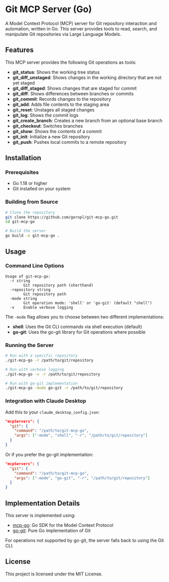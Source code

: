 # Git MCP Server (Go)

A Model Context Protocol (MCP) server for Git repository interaction and automation, written in Go. This server provides tools to read, search, and manipulate Git repositories via Large Language Models.

## Features

This MCP server provides the following Git operations as tools:

- **git_status**: Shows the working tree status
- **git_diff_unstaged**: Shows changes in the working directory that are not yet staged
- **git_diff_staged**: Shows changes that are staged for commit
- **git_diff**: Shows differences between branches or commits
- **git_commit**: Records changes to the repository
- **git_add**: Adds file contents to the staging area
- **git_reset**: Unstages all staged changes
- **git_log**: Shows the commit logs
- **git_create_branch**: Creates a new branch from an optional base branch
- **git_checkout**: Switches branches
- **git_show**: Shows the contents of a commit
- **git_init**: Initialize a new Git repository
- **git_push**: Pushes local commits to a remote repository

## Installation

### Prerequisites

- Go 1.18 or higher
- Git installed on your system

### Building from Source

```bash
# Clone the repository
git clone https://github.com/geropl/git-mcp-go.git
cd git-mcp-go

# Build the server
go build -o git-mcp-go .
```

## Usage

### Command Line Options

```
Usage of git-mcp-go:
  -r string
        Git repository path (shorthand)
  -repository string
        Git repository path
  -mode string
        Git operation mode: 'shell' or 'go-git' (default "shell")
  -v    Enable verbose logging
```

The `-mode` flag allows you to choose between two different implementations:

- **shell**: Uses the Git CLI commands via shell execution (default)
- **go-git**: Uses the go-git library for Git operations where possible

### Running the Server

```bash
# Run with a specific repository
./git-mcp-go -r /path/to/git/repository

# Run with verbose logging
./git-mcp-go -v -r /path/to/git/repository

# Run with go-git implementation
./git-mcp-go -mode go-git -r /path/to/git/repository
```

### Integration with Claude Desktop

Add this to your `claude_desktop_config.json`:

```json
"mcpServers": {
  "git": {
    "command": "/path/to/git-mcp-go",
    "args": ["-mode", "shell", "-r", "/path/to/git/repository"]
  }
}
```

Or if you prefer the go-git implementation:

```json
"mcpServers": {
  "git": {
    "command": "/path/to/git-mcp-go",
    "args": ["-mode", "go-git", "-r", "/path/to/git/repository"]
  }
}
```

## Implementation Details

This server is implemented using:

- [mcp-go](https://github.com/mark3labs/mcp-go): Go SDK for the Model Context Protocol
- [go-git](https://github.com/go-git/go-git): Pure Go implementation of Git

For operations not supported by go-git, the server falls back to using the Git CLI.

## License

This project is licensed under the MIT License.
